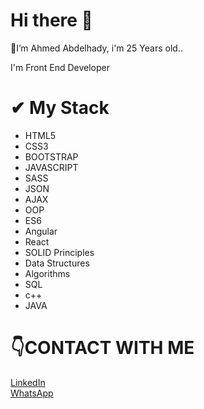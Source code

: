 # Hi there 👋


<p>🔭I’m Ahmed Abdelhady, i'm 25 Years old..  </p>
<p>I'm Front End Developer </p>

# ✔ My Stack
- HTML5
- CSS3
- BOOTSTRAP
- JAVASCRIPT
- SASS
- JSON
- AJAX
- OOP
- ES6
- Angular
- React
- SOLID  Principles
- Data Structures
- Algorithms
- SQL
- c++ 
- JAVA
# 👇CONTACT WITH ME
<a href="https://www.linkedin.com/in/ahmedabdelhady92/" taget="_blank">LinkedIn</a>  
<a href="https://api.whatsapp.com/send?phone=201025184848" taget="_blank">WhatsApp</a>

